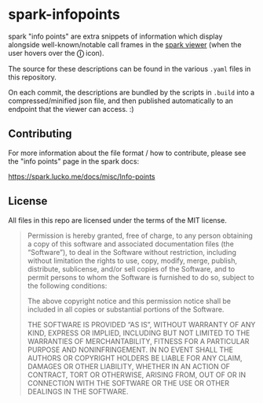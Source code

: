# spark-infopoints

spark "info points" are extra snippets of information which display alongside well-known/notable call frames in the [spark viewer](https://spark.lucko.me/) (when the user hovers over the **ⓘ** icon).

The source for these descriptions can be found in the various `.yaml` files in this repository.

On each commit, the descriptions are bundled by the scripts in `.build` into a compressed/minified json file, and then published automatically to an endpoint that the viewer can access. :)

## Contributing

For more information about the file format / how to contribute, please see the "info points" page in the spark docs:

https://spark.lucko.me/docs/misc/Info-points

## License

All files in this repo are licensed under the terms of the MIT license.

> Permission is hereby granted, free of charge, to any person obtaining a copy of this software and associated documentation files (the “Software”), to deal in the Software without restriction, including without limitation the rights to use, copy, modify, merge, publish, distribute, sublicense, and/or sell copies of the Software, and to permit persons to whom the Software is furnished to do so, subject to the following conditions:
>
> The above copyright notice and this permission notice shall be included in all copies or substantial portions of the Software.
>
> THE SOFTWARE IS PROVIDED “AS IS”, WITHOUT WARRANTY OF ANY KIND, EXPRESS OR IMPLIED, INCLUDING BUT NOT LIMITED TO THE WARRANTIES OF MERCHANTABILITY, FITNESS FOR A PARTICULAR PURPOSE AND NONINFRINGEMENT. IN NO EVENT SHALL THE AUTHORS OR COPYRIGHT HOLDERS BE LIABLE FOR ANY CLAIM, DAMAGES OR OTHER LIABILITY, WHETHER IN AN ACTION OF CONTRACT, TORT OR OTHERWISE, ARISING FROM, OUT OF OR IN CONNECTION WITH THE SOFTWARE OR THE USE OR OTHER DEALINGS IN THE SOFTWARE.
